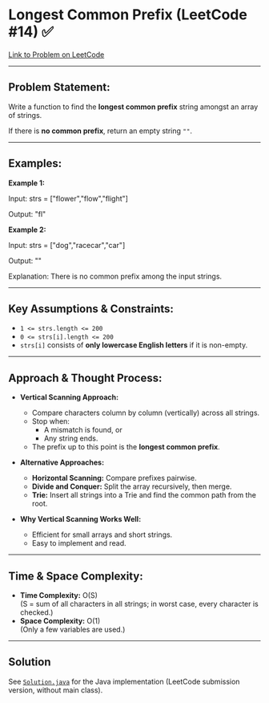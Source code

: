 # Longest Common Prefix (LeetCode #14) ✅

[Link to Problem on LeetCode](https://leetcode.com/problems/longest-common-prefix/)

---

## Problem Statement:

Write a function to find the **longest common prefix** string amongst an array of strings.  

If there is **no common prefix**, return an empty string `""`.

---

## Examples:

**Example 1:**

Input: strs = ["flower","flow","flight"]

Output: "fl"


**Example 2:**

Input: strs = ["dog","racecar","car"]

Output: ""

Explanation: There is no common prefix among the input strings.


---

## Key Assumptions & Constraints:

* `1 <= strs.length <= 200`  
* `0 <= strs[i].length <= 200`  
* `strs[i]` consists of **only lowercase English letters** if it is non-empty.  

---

## Approach & Thought Process:

* **Vertical Scanning Approach:**
  * Compare characters column by column (vertically) across all strings.
  * Stop when:
    * A mismatch is found, or  
    * Any string ends.  
  * The prefix up to this point is the **longest common prefix**.

* **Alternative Approaches:**
  * **Horizontal Scanning:** Compare prefixes pairwise.
  * **Divide and Conquer:** Split the array recursively, then merge.
  * **Trie:** Insert all strings into a Trie and find the common path from the root.

* **Why Vertical Scanning Works Well:**
  * Efficient for small arrays and short strings.
  * Easy to implement and read.

---

## Time & Space Complexity:

* **Time Complexity:** O(S)  
  (S = sum of all characters in all strings; in worst case, every character is checked.)  
* **Space Complexity:** O(1)  
  (Only a few variables are used.)

---

## Solution

See [`Solution.java`](Solution.java) for the Java implementation (LeetCode submission version, without main class).
